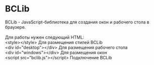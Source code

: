 # BCLib
BCLib - JavaScript-библиотека для создания окон и рабочего стола в браузере.<br><br>
Для работы нужен следующий HTML:<br>
&lt;style&gt;&lt;/style&gt; Для размещения стилей BCLib<br>
&lt;div id="desktop"&gt;&lt;/div> Для размещения рабочего стола<br>
&lt;div id="windows"&gt;&lt;/div&gt; Для размещения окон<br>
&lt;script src="bclib.js"&gt;&lt;/script&gt; Подключение BCLib

